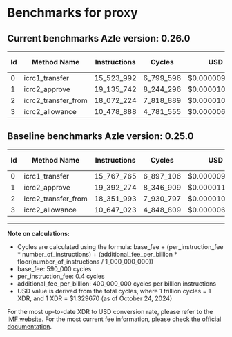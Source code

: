# Benchmarks for proxy

## Current benchmarks Azle version: 0.26.0

| Id  | Method Name         | Instructions | Cycles    | USD           | USD/Million Calls | Change                              |
| --- | ------------------- | ------------ | --------- | ------------- | ----------------- | ----------------------------------- |
| 0   | icrc1_transfer      | 15_523_992   | 6_799_596 | $0.0000090412 | $9.04             | <font color="green">-243_773</font> |
| 1   | icrc2_approve       | 19_135_742   | 8_244_296 | $0.0000109622 | $10.96            | <font color="green">-256_532</font> |
| 2   | icrc2_transfer_from | 18_072_224   | 7_818_889 | $0.0000103965 | $10.39            | <font color="green">-279_769</font> |
| 3   | icrc2_allowance     | 10_478_888   | 4_781_555 | $0.0000063579 | $6.35             | <font color="green">-168_135</font> |

## Baseline benchmarks Azle version: 0.25.0

| Id  | Method Name         | Instructions | Cycles    | USD           | USD/Million Calls |
| --- | ------------------- | ------------ | --------- | ------------- | ----------------- |
| 0   | icrc1_transfer      | 15_767_765   | 6_897_106 | $0.0000091709 | $9.17             |
| 1   | icrc2_approve       | 19_392_274   | 8_346_909 | $0.0000110986 | $11.09            |
| 2   | icrc2_transfer_from | 18_351_993   | 7_930_797 | $0.0000105453 | $10.54            |
| 3   | icrc2_allowance     | 10_647_023   | 4_848_809 | $0.0000064473 | $6.44             |

---

**Note on calculations:**

- Cycles are calculated using the formula: base_fee + (per_instruction_fee \* number_of_instructions) + (additional_fee_per_billion \* floor(number_of_instructions / 1_000_000_000))
- base_fee: 590_000 cycles
- per_instruction_fee: 0.4 cycles
- additional_fee_per_billion: 400_000_000 cycles per billion instructions
- USD value is derived from the total cycles, where 1 trillion cycles = 1 XDR, and 1 XDR = $1.329670 (as of October 24, 2024)

For the most up-to-date XDR to USD conversion rate, please refer to the [IMF website](https://www.imf.org/external/np/fin/data/rms_sdrv.aspx).
For the most current fee information, please check the [official documentation](https://internetcomputer.org/docs/current/developer-docs/gas-cost#execution).
